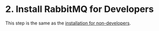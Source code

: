 # 2. Install RabbitMQ for Developers

This step is the same as the [installation for non-developers](../general-installation/install-rabbitmq.md).

